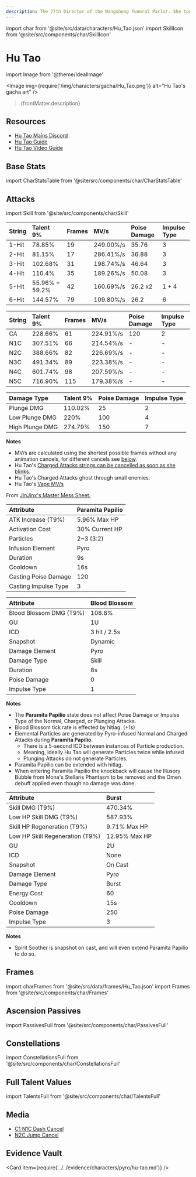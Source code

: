 ```yaml
---
description: The 77th Director of the Wangsheng Funeral Parlor. She took over the business at a rather young age.
---
```


import char from '@site/src/data/characters/Hu_Tao.json'
import SkillIcon from '@site/src/components/char/SkillIcon'

# Hu Tao

import Image from '@theme/IdealImage'

<Image img={require('/img/characters/gacha/Hu_Tao.png')} alt="Hu Tao's gacha art" />
<blockquote>{frontMatter.description}</blockquote>

## Resources

* [Hu Tao Mains Discord](https://discord.gg/hutaoscorner)
* [Hu Tao Guide](https://keqingmains.com/hu-tao/)
* [Hu Tao Video Guide](https://www.youtube.com/watch?v=l6YJTXkgXdM)

## Base Stats

import CharStatsTable from '@site/src/components/char/CharStatsTable'

<CharStatsTable char={char} />

## Attacks

import Skill from '@site/src/components/char/Skill'

<Tabs>
<TabItem value='na' label='Normal Attacks'>
<SkillIcon char={char} skill='na' />
<div class='talent-columns'>
<Skill char={char} skill='na' sectionFilter='Normal Attack' />

| String   | Talent 9%      | Frames  | MV/s      | Poise Damage | Impulse Type |
| :------- | :------------- | :------ | :-------- | :----------- | :----------- |
| 1-Hit    | 78.85%         | 19      | 249.00%/s | 35.76        | 3            |
| 2-Hit    | 81.15%         | 17      | 286.41%/s | 36.88        | 3            |
| 3-Hit    | 102.68%        | 31      | 198.74%/s | 46.64        | 3            |
| 4-Hit    | 110.4%         | 35      | 189.26%/s | 50.08        | 3            |
| 5-Hit    | 55.96% + 59.2% | 42      | 160.69%/s | 26.2 x2      | 1 + 4        |
| 6-Hit    | 144.57%        | 79      | 109.80%/s | 26.2         | 6            |

</div>
<div class='talent-columns'>
<Skill char={char} skill='na' sectionFilter='Charged Attack' />

| String | Talent 9% | Frames | MV/s      | Poise Damage | Impulse Type |
| :----- | :-------- | :----- | :-------- | :----------- | :----------- |
| CA     | 228.66%   | 61     | 224.91%/s | 120          | 2            |
| N1C    | 307.51%   | 66     | 214.54%/s | -            | -            |
| N2C    | 388.66%   | 82     | 226.69%/s | -            | -            |
| N3C    | 491.34%   | 89     | 223.38%/s | -            | -            |
| N4C    | 601.74%   | 98     | 207.59%/s | -            | -            |
| N5C    | 716.90%   | 115    | 179.38%/s | -            | -            |

</div>
<div class='talent-columns'>
<Skill char={char} skill='na' sectionFilter='Plunging Attack' />

| Damage Type     | Talent 9% | Poise Damage | Impulse Type |
| :-------------- | :-------- | :----------- | :----------- |
| Plunge DMG      | 110.02%   | 25           | 2            |
| Low Plunge DMG  | 220%      | 100          | 4            |
| High Plunge DMG | 274.79%   | 150          | 7            |

</div>

**Notes**

* MV/s are calculated using the shortest possible frames without any animation cancels, for different cancels see [below](#frames).
* Hu Tao's [Charged Attacks strings can be cancelled as soon as she blinks](./hu-tao#animation-cancels).
* Hu Tao's Charged Attacks ghost through small enemies.
* Hu Tao's [Vape MV/s](/img/hutaovapemvs.jpg)

From [JinJinx's Master Mess Sheet.](https://docs.google.com/spreadsheets/d/1tXwNi_TPojdocCIci3v6nhd87kNwsmFpOjxJS3NKMKs/edit#gid=1353671486)

</TabItem>

<TabItem value='e' label='Skill'>
<SkillIcon char={char} skill='e' />
<div class='talent-columns'>
<div>
<Skill char={char} skill='e' sectionFilter='' />
<Skill char={char} skill='e' sectionFilter='Paramita Papilio' />
</div>

| Attribute            | Paramita Papilio |
| :------------------- | :--------------- |
| ATK Increase \(T9%\) | 5.96% Max HP     |
| Activation Cost      | 30% Current HP   |
| Particles            | 2~3 \(3:2\)      |
| Infusion Element     | Pyro             |
| Duration             | 9s               |
| Cooldown             | 16s              |
| Casting Poise Damage | 120              |
| Casting Impulse Type | 3                |

</div>
<div class='talent-columns'>
<Skill char={char} skill='e' sectionFilter='Blood Blossom' />

| Attribute                 | Blood Blossom |
| :------------------------ | :------------ |
| Blood Blossom DMG \(T9%\) | 108.8%        |
| GU                        | 1U            |
| ICD                       | 3 hit / 2.5s  |
| Snapshot                  | Dynamic       |
| Damage Element            | Pyro          |
| Damage Type               | Skill         |
| Duration                  | 8s            |
| Poise Damage              | 0             |
| Impulse Type              | 1             |

</div>

**Notes**

* The **Paramita Papilio** state does not affect Poise Damage or Impulse Type of the Normal, Charged, or Plunging Attacks.
* Blood Blossom tick rate is effected by hitlag. \(+1s\)
* Elemental Particles are generated by Pyro-infused Normal and Charged Attacks during **Paramita Papilio**.
  * There is a 5-second ICD between instances of Particle production.
  * Meaning, ideally Hu Tao will generate Particles twice while infused
  * Plunging Attacks do not generate Particles.
* Paramita Papilio can be extended with hitlag.
* When entering Paramita Papilio the knockback will cause the Illusory Bubble from Mona's Stellaris Phantasm to be removed and the Omen debuff applied even though no damage was done.

</TabItem>

<TabItem value='q' label='Burst'>
<SkillIcon char={char} skill='q' />
<div class='talent-columns'>
<Skill char={char} skill='q' sectionFilter=''/>

| Attribute                       | Burst         |
| :------------------------------ | :------------ |
| Skill DMG (T9%)                 | 470.34%       |
| Low HP Skill DMG (T9%)          | 587.93%       |
| Skill HP Regeneration (T9%)     | 9.71% Max HP  |
| Low HP Skill Regeneration (T9%) | 12.95% Max HP |
| GU                              | 2U            |
| ICD                             | None          |
| Snapshot                        | On Cast       |
| Damage Element                  | Pyro          |
| Damage Type                     | Burst         |
| Energy Cost                     | 60            |
| Cooldown                        | 15s           |
| Poise Damage                    | 250           |
| Impulse Type                    | 3             |

</div>

**Notes**

* Spirit Soother is snapshot on cast, and will even extend Paramita Papilio to do so.

</TabItem>
</Tabs>

## Frames

import charFrames from '@site/src/data/frames/Hu_Tao.json'
import Frames from '@site/src/components/char/Frames'

<Frames data={charFrames} />

## Ascension Passives

import PassivesFull from '@site/src/components/char/PassivesFull'

<PassivesFull char={char} />

## Constellations

import ConstellationsFull from '@site/src/components/char/ConstellationsFull'

<ConstellationsFull char={char} />

## Full Talent Values

import TalentsFull from '@site/src/components/char/TalentsFull'

<TalentsFull char={char} />

## Media

<Tabs>
<TabItem value='ani' label='Animation Cancels'>

* [C1 N1C Dash Cancel](https://i.imgur.com/MrtQfVD.mp4)
* [N2C Jump Cancel](https://i.imgur.com/z7kGCGB.mp4)

</TabItem>
</Tabs>

## Evidence Vault

<Card item={require('../../evidence/characters/pyro/hu-tao.md')} />
